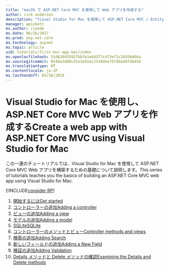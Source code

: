 ```yaml
---
title: "macOS で ASP.NET Core MVC を使用して Web アプリを作成する"
author: rick-anderson
description: "Visual Studio for Mac を使用して ASP.NET Core MVC / Entity Framework アプリを作成する"
manager: wpickett
ms.author: riande
ms.date: 06/26/2017
ms.prod: asp.net-core
ms.technology: aspnet
ms.topic: article
uid: tutorials/first-mvc-app-mac/index
ms.openlocfilehash: 51d62043592fbb7e1edd377c4f3ef3c1693b666a
ms.sourcegitcommit: 6548a3dd0cd1e3e92ac2310dee757ddad9fd6456
ms.translationtype: HT
ms.contentlocale: ja-JP
ms.lasthandoff: 03/16/2018
---
```

# <a name="create-a-web-app-with-aspnet-core-mvc-using-visual-studio-for-mac"></a><span data-ttu-id="35309-103">Visual Studio for Mac を使用し、ASP.NET Core MVC Web アプリを作成する</span><span class="sxs-lookup"><span data-stu-id="35309-103">Create a web app with ASP.NET Core MVC using Visual Studio for Mac</span></span>

<span data-ttu-id="35309-104">この一連のチュートリアルでは、Visual Studio for Mac を使用して ASP.NET Core MVC Web アプリを構築するための基礎について説明します。</span><span class="sxs-lookup"><span data-stu-id="35309-104">This series of tutorials teaches you the basics of building an ASP.NET Core MVC web app using Visual Studio for Mac.</span></span> 

[!INCLUDE[consider RP](../../includes/razor.md)]

1. [<span data-ttu-id="35309-105">開始するには</span><span class="sxs-lookup"><span data-stu-id="35309-105">Get started</span></span>](xref:tutorials/first-mvc-app-mac/start-mvc)
1. [<span data-ttu-id="35309-106">コントローラーの追加</span><span class="sxs-lookup"><span data-stu-id="35309-106">Adding a controller</span></span>](xref:tutorials/first-mvc-app-mac/adding-controller)
1. [<span data-ttu-id="35309-107">ビューの追加</span><span class="sxs-lookup"><span data-stu-id="35309-107">Adding a view</span></span>](xref:tutorials/first-mvc-app-mac/adding-view)
1. [<span data-ttu-id="35309-108">モデルの追加</span><span class="sxs-lookup"><span data-stu-id="35309-108">Adding a model</span></span>](xref:tutorials/first-mvc-app-mac/adding-model)
1. [<span data-ttu-id="35309-109">SQLite</span><span class="sxs-lookup"><span data-stu-id="35309-109">SQLite</span></span>](xref:tutorials/first-mvc-app-mac/working-with-sql)
1. [<span data-ttu-id="35309-110">コントローラーのメソッドとビュー</span><span class="sxs-lookup"><span data-stu-id="35309-110">Controller methods and views</span></span>](xref:tutorials/first-mvc-app-mac/controller-methods-views)
1. [<span data-ttu-id="35309-111">検索の追加</span><span class="sxs-lookup"><span data-stu-id="35309-111">Adding Search</span></span>](xref:tutorials/first-mvc-app-mac/search)
1. [<span data-ttu-id="35309-112">新しいフィールドの追加</span><span class="sxs-lookup"><span data-stu-id="35309-112">Adding a New Field</span></span>](xref:tutorials/first-mvc-app-mac/new-field)
1. [<span data-ttu-id="35309-113">検証の追加</span><span class="sxs-lookup"><span data-stu-id="35309-113">Adding Validation</span></span>](xref:tutorials/first-mvc-app-mac/validation)
1. [<span data-ttu-id="35309-114">Details メソッドと Delete メソッドの確認</span><span class="sxs-lookup"><span data-stu-id="35309-114">Examining the Details and Delete methods</span></span>](xref:tutorials/first-mvc-app/details)
